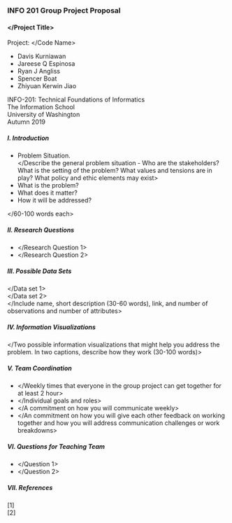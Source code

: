 ### INFO 201 Group Project Proposal

#### </Project Title>
Project: </Code Name>
- Davis Kurniawan
- Jareese Q Espinosa
- Ryan J Angliss
- Spencer Boat
- Zhiyuan Kerwin Jiao

INFO-201: Technical Foundations of Informatics  
The Information School  
University of Washington  
Autumn 2019

##### I. Introduction
- Problem Situation.  
</Describe the general problem situation - Who are the stakeholders? What is the setting of the
problem? What values and tensions are in  play? What policy and ethic elements may exist>
- What is the problem?
- What does it matter?
- How it will be addressed?

</60-100 words each>
##### II. Research Questions
- </Research Question 1>
- </Research Question 2>

##### III. Possible Data Sets
</Data set 1>  
</Data set 2>  
</Include name, short description (30-60 words), link, and number of observations and number of
attributes>

##### IV. Information Visualizations
</Two possible information visualizations that might help you address the problem. In two captions,
describe how they work (30-100 words)>

##### V. Team Coordination
- </Weekly times that everyone in the group project can get together for at least 2 hour>
- </Individual goals and roles>
- </A commitment on how you will communicate weekly>
- </An commitment on how you will give each other feedback on working together and how you will
address communication challenges or work breakdowns>

##### VI. Questions for Teaching Team
- </Question 1>
- </Question 2>

##### VII. References
[1]  
[2]
